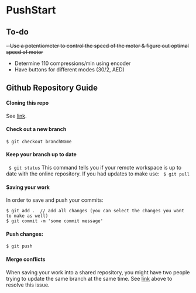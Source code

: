# PushStart 
## To-do
~~- Use a potentiometer to control the speed of the motor & figure out optimal speed of motor~~
- Determine 110 compressions/min using encoder
- Have buttons for different modes (30/2, AED)


## Github Repository Guide
#### Cloning this repo
See [link](https://docs.github.com/en/github/creating-cloning-and-archiving-repositories/cloning-a-repository#cloning-a-repository-using-the-command-line).

#### Check out a new branch
``` $ git checkout branchName ```

#### Keep your branch up to date
``` $ git status```
This command tells you if your remote workspace is up to date with the online repository. If you had updates to make use:
``` $ git pull```

#### Saving your work
In order to save and push your commits:
```
$ git add .  // add all changes (you can select the changes you want to make as well)
$ git commit -m 'some commit message'
```

#### Push changes:
``` $ git push ```

#### Merge conflicts
When saving your work into a shared repository, you might have two people trying to update the same branch at the same time. See [link](https://docs.github.com/en/github/collaborating-with-issues-and-pull-requests/resolving-a-merge-conflict-on-github) above to resolve this issue. 
